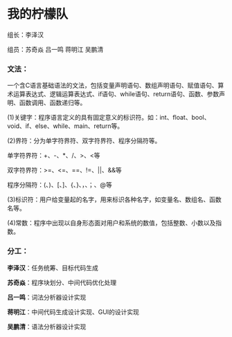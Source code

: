 # 我的柠檬队

组长：李泽汉

组员：苏奇焱	吕一鸣	蒋明江	吴鹏清

### 文法：

一个含C语言基础语法的文法，包括变量声明语句、数组声明语句、赋值语句、算术运算表达式、逻辑运算表达式、if语句、while语句、return语句、函数、参数声明、函数调用、函数递归等。

(1)关键字：程序语言定义的具有固定意义的标识符。如：int、float、bool、void、if、else、while、main、return等。

(2)界符：分为单字符界符、双字符界符、程序分隔符等。

单字符界符：+、-、*、/、>、\<等

双字符界符：>=、<=、==、!=、||、&&等

程序分隔符：(、)、[、]、{、}、，、；、@等

(3)标识符：用户给变量起的名字，用来标识各种名字，如变量名、数组名、函数名等。

(4)常数：程序中出现以自身形态面对用户和系统的数值，包括整数、小数以及指数。

### 分工：

**李泽汉**：任务统筹、目标代码生成

**苏奇焱**：程序块划分、中间代码优化处理

**吕一鸣**：词法分析器设计实现

**蒋明江**：中间代码生成设计实现、GUI的设计实现

**吴鹏清**：语法分析器设计实现